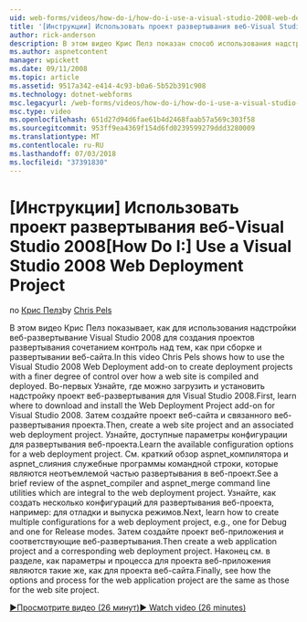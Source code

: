 ```yaml
---
uid: web-forms/videos/how-do-i/how-do-i-use-a-visual-studio-2008-web-deployment-project
title: '[Инструкции] Использовать проект развертывания веб-Visual Studio 2008 | Документация Майкрософт'
author: rick-anderson
description: В этом видео Крис Пелз показан способ использования надстройки веб-развертывание Visual Studio 2008 для создания проектов развертывания с помощью степень контроля над тем, как...
ms.author: aspnetcontent
manager: wpickett
ms.date: 09/11/2008
ms.topic: article
ms.assetid: 9517a342-e414-4c93-b0a6-5b52b391c908
ms.technology: dotnet-webforms
msc.legacyurl: /web-forms/videos/how-do-i/how-do-i-use-a-visual-studio-2008-web-deployment-project
msc.type: video
ms.openlocfilehash: 651d27d94d6fae61b4d2468faab57a569c303f58
ms.sourcegitcommit: 953ff9ea4369f154d6fd0239599279ddd3280009
ms.translationtype: MT
ms.contentlocale: ru-RU
ms.lasthandoff: 07/03/2018
ms.locfileid: "37391830"
---
```

<a name="how-do-i-use-a-visual-studio-2008-web-deployment-project"></a><span data-ttu-id="91216-103">[Инструкции] Использовать проект развертывания веб-Visual Studio 2008</span><span class="sxs-lookup"><span data-stu-id="91216-103">[How Do I:] Use a Visual Studio 2008 Web Deployment Project</span></span>
====================
<span data-ttu-id="91216-104">по [Крис Пелз](https://twitter.com/chrispels)</span><span class="sxs-lookup"><span data-stu-id="91216-104">by [Chris Pels](https://twitter.com/chrispels)</span></span>

<span data-ttu-id="91216-105">В этом видео Крис Пелз показывает, как для использования надстройки веб-развертывание Visual Studio 2008 для создания проектов развертывания сочетанием контроль над тем, как при сборке и развертывании веб-сайта.</span><span class="sxs-lookup"><span data-stu-id="91216-105">In this video Chris Pels shows how to use the Visual Studio 2008 Web Deployment add-on to create deployment projects with a finer degree of control over how a web site is compiled and deployed.</span></span> <span data-ttu-id="91216-106">Во-первых Узнайте, где можно загрузить и установить надстройку проект веб-развертывания для Visual Studio 2008.</span><span class="sxs-lookup"><span data-stu-id="91216-106">First, learn where to download and install the Web Deployment Project add-on for Visual Studio 2008.</span></span> <span data-ttu-id="91216-107">Затем создайте проект веб-сайта и связанного веб-развертывания проекта.</span><span class="sxs-lookup"><span data-stu-id="91216-107">Then, create a web site project and an associated web deployment project.</span></span> <span data-ttu-id="91216-108">Узнайте, доступные параметры конфигурации для развертывания веб-проекта.</span><span class="sxs-lookup"><span data-stu-id="91216-108">Learn the available configuration options for a web deployment project.</span></span> <span data-ttu-id="91216-109">См. краткий обзор aspnet\_компилятора и aspnet\_слияния служебные программы командной строки, которые являются неотъемлемой частью развертывания в веб-проект.</span><span class="sxs-lookup"><span data-stu-id="91216-109">See a brief review of the aspnet\_compiler and aspnet\_merge command line utilities which are integral to the web deployment project.</span></span> <span data-ttu-id="91216-110">Узнайте, как создать несколько конфигураций для развертывания веб-проекта, например: для отладки и выпуска режимов.</span><span class="sxs-lookup"><span data-stu-id="91216-110">Next, learn how to create multiple configurations for a web deployment project, e.g., one for Debug and one for Release modes.</span></span> <span data-ttu-id="91216-111">Затем создайте проект веб-приложения и соответствующие веб-развертывания.</span><span class="sxs-lookup"><span data-stu-id="91216-111">Then create a web application project and a corresponding web deployment project.</span></span> <span data-ttu-id="91216-112">Наконец см. в разделе, как параметры и процесса для проекта веб-приложения являются такие же, как для проекта веб-сайта.</span><span class="sxs-lookup"><span data-stu-id="91216-112">Finally, see how the options and process for the web application project are the same as those for the web site project.</span></span>

[<span data-ttu-id="91216-113">&#9654;Просмотрите видео (26 минут)</span><span class="sxs-lookup"><span data-stu-id="91216-113">&#9654; Watch video (26 minutes)</span></span>](https://channel9.msdn.com/Blogs/ASP-NET-Site-Videos/how-do-i-use-a-visual-studio-2008-web-deployment-project)

